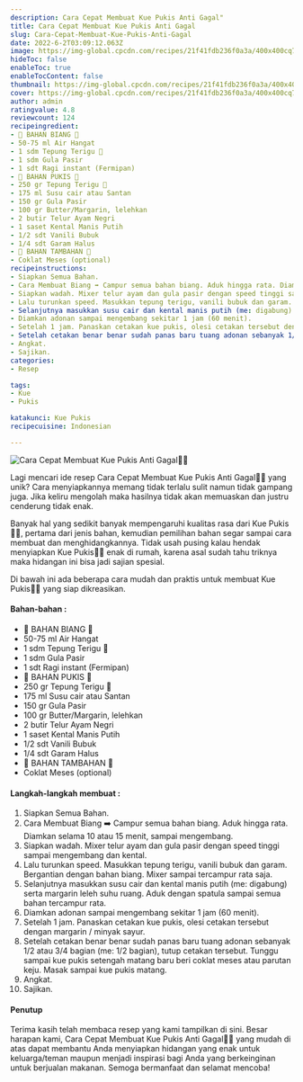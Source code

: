 ```yaml
---
description: Cara Cepat Membuat Kue Pukis Anti Gagal"
title: Cara Cepat Membuat Kue Pukis Anti Gagal
slug: Cara-Cepat-Membuat-Kue-Pukis-Anti-Gagal
date: 2022-6-2T03:09:12.063Z
image: https://img-global.cpcdn.com/recipes/21f41fdb236f0a3a/400x400cq70/photo.jpg
hideToc: false
enableToc: true
enableTocContent: false
thumbnail: https://img-global.cpcdn.com/recipes/21f41fdb236f0a3a/400x400cq70/photo.jpg
cover: https://img-global.cpcdn.com/recipes/21f41fdb236f0a3a/400x400cq70/photo.jpg
author: admin
ratingvalue: 4.8
reviewcount: 124
recipeingredient:
- 🌿 BAHAN BIANG 🌿
- 50-75 ml Air Hangat
- 1 sdm Tepung Terigu 🔼
- 1 sdm Gula Pasir
- 1 sdt Ragi instant (Fermipan)
- 🌿 BAHAN PUKIS 🌿
- 250 gr Tepung Terigu 🔼
- 175 ml Susu cair atau Santan
- 150 gr Gula Pasir
- 100 gr Butter/Margarin, lelehkan
- 2 butir Telur Ayam Negri
- 1 saset Kental Manis Putih
- 1/2 sdt Vanili Bubuk
- 1/4 sdt Garam Halus
- 🌿 BAHAN TAMBAHAN 🌿
- Coklat Meses (optional)
recipeinstructions:
- Siapkan Semua Bahan.
- Cara Membuat Biang ➡️ Campur semua bahan biang. Aduk hingga rata. Diamkan selama 10 atau 15 menit, sampai mengembang.
- Siapkan wadah. Mixer telur ayam dan gula pasir dengan speed tinggi sampai mengembang dan kental.
- Lalu turunkan speed. Masukkan tepung terigu, vanili bubuk dan garam. Bergantian dengan bahan biang. Mixer sampai tercampur rata saja.
- Selanjutnya masukkan susu cair dan kental manis putih (me: digabung) serta margarin leleh suhu ruang. Aduk dengan spatula sampai semua bahan tercampur rata.
- Diamkan adonan sampai mengembang sekitar 1 jam (60 menit).
- Setelah 1 jam. Panaskan cetakan kue pukis, olesi cetakan tersebut dengan margarin / minyak sayur.
- Setelah cetakan benar benar sudah panas baru tuang adonan sebanyak 1/2 atau 3/4 bagian (me: 1/2 bagian), tutup cetakan tersebut. Tunggu sampai kue pukis setengah matang baru beri coklat meses atau parutan keju. Masak sampai kue pukis matang.
- Angkat.
- Sajikan.
categories:
- Resep

tags:
- Kue
- Pukis

katakunci: Kue Pukis
recipecuisine: Indonesian

---
```


![Cara Cepat Membuat Kue Pukis Anti Gagal👩‍🍳](https://img-global.cpcdn.com/recipes/21f41fdb236f0a3a/400x400cq70/photo.jpg)

Lagi mencari ide resep Cara Cepat Membuat Kue Pukis Anti Gagal👩‍🍳 yang unik? Cara menyiapkannya memang tidak terlalu sulit namun tidak gampang juga. Jika keliru mengolah maka hasilnya tidak akan memuaskan dan justru cenderung tidak enak.

Banyak hal yang sedikit banyak mempengaruhi kualitas rasa dari Kue Pukis👩‍🍳, pertama dari jenis bahan, kemudian pemilihan bahan segar sampai cara membuat dan menghidangkannya. Tidak usah pusing kalau hendak menyiapkan Kue Pukis👩‍🍳 enak di rumah, karena asal sudah tahu triknya maka hidangan ini bisa jadi sajian spesial.

Di bawah ini ada beberapa cara mudah dan praktis untuk membuat Kue Pukis👩‍🍳 yang siap dikreasikan.

<!--inarticleads1-->

#### Bahan-bahan :

- 🌿 BAHAN BIANG 🌿
- 50-75 ml Air Hangat
- 1 sdm Tepung Terigu 🔼
- 1 sdm Gula Pasir
- 1 sdt Ragi instant (Fermipan)
- 🌿 BAHAN PUKIS 🌿
- 250 gr Tepung Terigu 🔼
- 175 ml Susu cair atau Santan
- 150 gr Gula Pasir
- 100 gr Butter/Margarin, lelehkan
- 2 butir Telur Ayam Negri
- 1 saset Kental Manis Putih
- 1/2 sdt Vanili Bubuk
- 1/4 sdt Garam Halus
- 🌿 BAHAN TAMBAHAN 🌿
- Coklat Meses (optional)

<!--inarticleads2-->

#### Langkah-langkah membuat :

1. Siapkan Semua Bahan.
1. Cara Membuat Biang ➡️ Campur semua bahan biang. Aduk hingga rata. Diamkan selama 10 atau 15 menit, sampai mengembang.
1. Siapkan wadah. Mixer telur ayam dan gula pasir dengan speed tinggi sampai mengembang dan kental.
1. Lalu turunkan speed. Masukkan tepung terigu, vanili bubuk dan garam. Bergantian dengan bahan biang. Mixer sampai tercampur rata saja.
1. Selanjutnya masukkan susu cair dan kental manis putih (me: digabung) serta margarin leleh suhu ruang. Aduk dengan spatula sampai semua bahan tercampur rata.
1. Diamkan adonan sampai mengembang sekitar 1 jam (60 menit).
1. Setelah 1 jam. Panaskan cetakan kue pukis, olesi cetakan tersebut dengan margarin / minyak sayur.
1. Setelah cetakan benar benar sudah panas baru tuang adonan sebanyak 1/2 atau 3/4 bagian (me: 1/2 bagian), tutup cetakan tersebut. Tunggu sampai kue pukis setengah matang baru beri coklat meses atau parutan keju. Masak sampai kue pukis matang.
1. Angkat.
1. Sajikan.

#### Penutup

Terima kasih telah membaca resep yang kami tampilkan di sini. Besar harapan kami, Cara Cepat Membuat Kue Pukis Anti Gagal👩‍🍳 yang mudah di atas dapat membantu Anda menyiapkan hidangan yang enak untuk keluarga/teman maupun menjadi inspirasi bagi Anda yang berkeinginan untuk berjualan makanan. Semoga bermanfaat dan selamat mencoba!